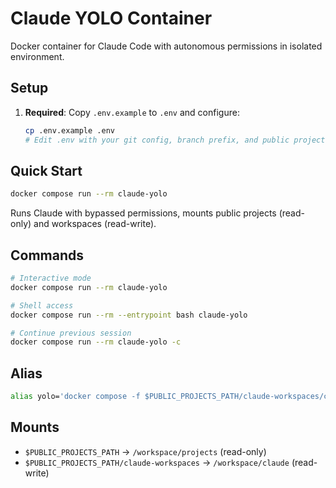 # Claude YOLO Container

Docker container for Claude Code with autonomous permissions in isolated environment.

## Setup

1. **Required**: Copy `.env.example` to `.env` and configure:
   ```bash
   cp .env.example .env
   # Edit .env with your git config, branch prefix, and public projects path
   ```

## Quick Start

```bash
docker compose run --rm claude-yolo
```

Runs Claude with bypassed permissions, mounts public projects (read-only) and workspaces (read-write).

## Commands

```bash
# Interactive mode
docker compose run --rm claude-yolo

# Shell access
docker compose run --rm --entrypoint bash claude-yolo

# Continue previous session
docker compose run --rm claude-yolo -c
```

## Alias

```bash
alias yolo='docker compose -f $PUBLIC_PROJECTS_PATH/claude-workspaces/claude-yolo/docker-compose.yml run --rm claude-yolo'
```

## Mounts

- `$PUBLIC_PROJECTS_PATH` → `/workspace/projects` (read-only)
- `$PUBLIC_PROJECTS_PATH/claude-workspaces` → `/workspace/claude` (read-write)
